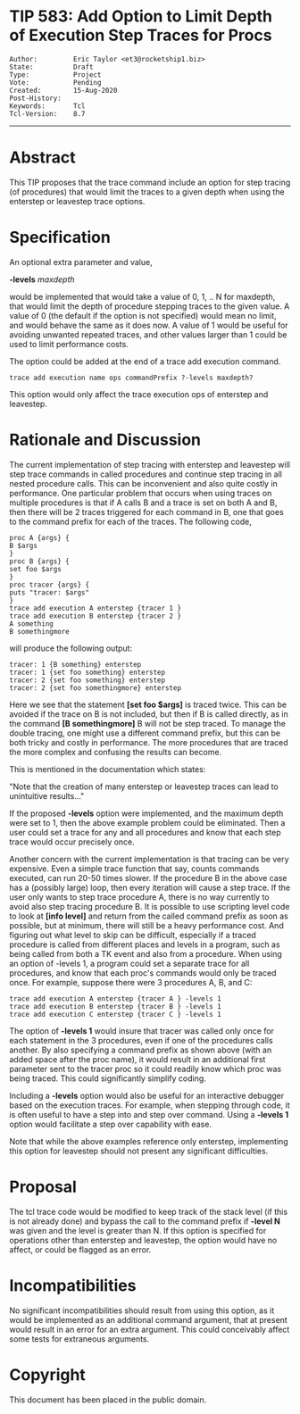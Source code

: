 # TIP 583: Add Option to Limit Depth of Execution Step Traces for Procs
	Author:         Eric Taylor <et3@rocketship1.biz>
	State:          Draft
	Type:           Project
	Vote:           Pending
	Created:        15-Aug-2020
	Post-History:
	Keywords:       Tcl
	Tcl-Version:    8.7
-----

# Abstract

This TIP proposes that the trace command include an option for step tracing (of procedures) that would
limit the traces to a given depth when using the enterstep or leavestep trace options.

# Specification

An optional extra parameter and value,

<b>-levels</b> <i>maxdepth</i>

would be implemented that would take a value of 0, 1, .. N for maxdepth, that would limit the depth of
procedure stepping traces to the given value. A value of 0 (the default if the option is not specified)
would mean no limit, and would behave the same as it does now. A value of 1 would be useful for
avoiding unwanted repeated traces, and other values larger than 1 could be used to limit performance
costs.

The option could be added at the end of a trace add execution command.

```
trace add execution name ops commandPrefix ?-levels maxdepth?
```

This option would only affect the trace execution ops of enterstep and leavestep.

# Rationale and Discussion

The current implementation of step tracing with enterstep and leavestep will step trace commands in
called procedures and continue step tracing in all nested procedure calls. This can be inconvenient and
also quite costly in performance.
One particular problem that occurs when using traces on multiple procedures is that if A calls B and a
trace is set on both A and B, then there will be 2 traces triggered for each command in B, one that goes
to the command prefix for each of the traces. The following code,


```
proc A {args} {
B $args
}
proc B {args} {
set foo $args
}
proc tracer {args} {
puts "tracer: $args"
}
trace add execution A enterstep {tracer 1 }
trace add execution B enterstep {tracer 2 }
A something
B somethingmore
```

will produce the following output:

    tracer: 1 {B something} enterstep
    tracer: 1 {set foo something} enterstep
    tracer: 2 {set foo something} enterstep
    tracer: 2 {set foo somethingmore} enterstep

Here we see that the statement <b>[set foo $args]</b> is traced twice. This can be avoided if the trace on B is
not included, but then if B is called directly, as in the command <b>[B somethingmore]</b> B will not be step
traced. To manage the double tracing, one might use a different command prefix, but this can be both
tricky and costly in performance. The more procedures that are traced the more complex and confusing
the results can become.

This is mentioned in the documentation which states:

"Note that the creation of many enterstep or leavestep traces can lead to unintuitive results..."

If the proposed <b>-levels</b> option were implemented, and the maximum depth were set to 1, then the above
example problem could be eliminated. Then a user could set a trace for any and all procedures and
know that each step trace would occur precisely once.

Another concern with the current implementation is that tracing can be very expensive. Even a simple
trace function that say, counts commands executed, can run 20-50 times slower. If the procedure B in
the above case has a (possibly large) loop, then every iteration will cause a step trace. If the user only
wants to step trace procedure A, there is no way currently to avoid also step tracing procedure B.
It is possible to use scripting level code to look at <b>[info level]</b> and return from the called command
prefix as soon as possible, but at minimum, there will still be a heavy performance cost. And figuring
out what level to skip can be difficult, especially if a traced procedure is called from different places
and levels in a program, such as being called from both a TK event and also from a procedure.
When using an option of -levels 1, a program could set a separate trace for all procedures, and know
that each proc's commands would only be traced once. For example, suppose there were 3 procedures
A, B, and C:

```
trace add execution A enterstep {tracer A } -levels 1
trace add execution B enterstep {tracer B } -levels 1
trace add execution C enterstep {tracer C } -levels 1
```

The option of <b>-levels 1</b> would insure that tracer was called only once for each statement in the 3
procedures, even if one of the procedures calls another. By also specifying a command prefix as shown
above (with an added space after the proc name), it would result in an additional first parameter sent to
the tracer proc so it could readily know which proc was being traced. This could significantly simplify
coding.

Including a <b>-levels</b> option would also be useful for an interactive debugger based on the execution
traces. For example, when stepping through code, it is often useful to have a step into and step over
command. Using a <b>-levels 1</b> option would facilitate a step over capability with ease.

Note that while the above examples reference only enterstep, implementing this option for leavestep
should not present any significant difficulties.

# Proposal

The tcl trace code would be modified to keep track of the stack level (if this is not already done) and
bypass the call to the command prefix if <b>-level N</b> was given and the level is greater than N. If this
option is specified for operations other than enterstep and leavestep, the option would have no affect, or
could be flagged as an error.

# Incompatibilities

No significant incompatibilities should result from using this option, as it would be implemented as an
additional command argument, that at present would result in an error for an extra argument. This could
conceivably affect some tests for extraneous arguments.


# Copyright

This document has been placed in the public domain.
